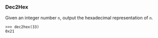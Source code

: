 ### Dec2Hex

Given an integer number `n`, output the hexadecimal representation of `n`.

    >>> dec2hex(33)
    0x21
